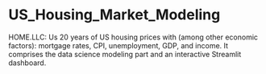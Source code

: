 # US_Housing_Market_Modeling
HOME.LLC: Us 20 years of US housing prices with (among other economic factors): mortgage rates, CPI, unemployment, GDP, and income. It comprises the data science modeling part and an interactive Streamlit dashboard.
